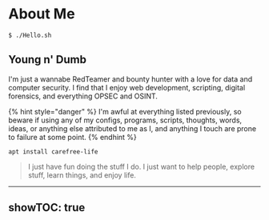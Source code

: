 # About Me

```
$ ./Hello.sh
```

## Young n' Dumb

I'm just a wannabe RedTeamer and bounty hunter with a love for data and computer security.  I find that I enjoy web development, scripting, digital forensics, and everything OPSEC and OSINT.

{% hint style="danger" %}
 I'm awful at everything listed previously, so beware if using any of my configs, programs, scripts, thoughts, words, ideas, or anything else attributed to me as I, and anything I touch are prone to failure at some point.
{% endhint %}

```
apt install carefree-life
```

> I just have fun doing the stuff I do.  I just want to help people, explore stuff, learn things, and enjoy life.

---
showTOC: true
---
